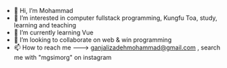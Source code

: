 - 👋 Hi, I’m Mohammad
- 👀 I’m interested in computer fullstack programming, Kungfu Toa, study, learning and teaching
- 🌱 I’m currently learning Vue 
- 💞️ I’m looking to collaborate on web & win programming 
- 📫 How to reach me ---> ganjalizadehmohammad@gmail.com
, search me with "mgsimorg" on instagram

<!---
mgsimorg/mgsimorg is a ✨ special ✨ repository because its `README.md` (this file) appears on your GitHub profile.
You can click the Preview link to take a look at your changes.
--->
